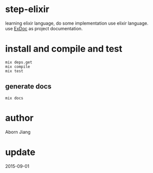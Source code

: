 # step-elixir
learning elixir language, do some implementation use elixir language.  
use [ExDoc](https://github.com/elixir-lang/ex_doc) as project documentation.

# install and compile and test
```
mix deps.get
mix compile
mix test
```

## generate docs
```
mix docs
```

# author
Aborn Jiang

# update
2015-09-01

